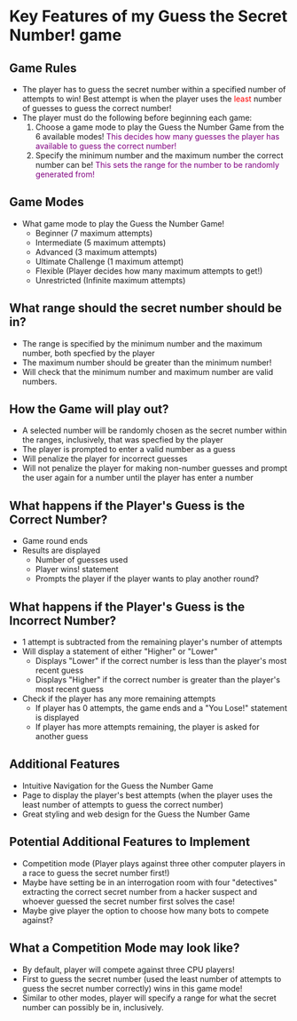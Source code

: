 # Key Features of my Guess the Secret Number! game 

## Game Rules 
* The player has to guess the secret number within a specified number of attempts to win! Best attempt is when the player uses the <span style="color:red">least</span> number of guesses to guess the correct number! 
* The player must do the following before beginning each game:
    1. Choose a game mode to play the Guess the Number Game from the 6 available modes! <span style="color:purple">This decides how many guesses the player has available to guess the correct number!</span>
    2. Specify the minimum number and the maximum number the correct number can be! <span style="color:purple">This sets the range for the number to be randomly generated from!</span>

## Game Modes
* What game mode to play the Guess the Number Game!
  * Beginner (7 maximum attempts)
  * Intermediate (5 maximum attempts)
  * Advanced (3 maximum attempts)
  * Ultimate Challenge (1 maximum attempt)
  * Flexible (Player decides how many maximum attempts to get!)
  * Unrestricted (Infinite maximum attempts)

## What range should the secret number should be in?
* The range is specified by the minimum number and the maximum number, both specfied by the player
* The maximum number should be greater than the minimum number!
* Will check that the minimum number and maximum number are valid numbers.

## How the Game will play out?
* A selected number will be randomly chosen as the secret number within the ranges, inclusively, that was specfied by the player
* The player is prompted to enter a valid number as a guess
* Will penalize the player for incorrect guesses
* Will not penalize the player for making non-number guesses and prompt the user again for a number until the player has enter a number


## What happens if the Player's Guess is the Correct Number?
* Game round ends
* Results are displayed
   * Number of guesses used
   * Player wins! statement
   * Prompts the player if the player wants to play another round?


## What happens if the Player's Guess is the Incorrect Number?
* 1 attempt is subtracted from the remaining player's number of attempts
* Will display a statement of either "Higher" or "Lower"
    * Displays "Lower" if the correct number is less than the player's most recent guess
    * Displays "Higher" if the correct number is greater than the player's most recent guess
* Check if the player has any more remaining attempts
    * If player has 0 attempts, the game ends and a "You Lose!" statement is displayed
    * If player has more attempts remaining, the player is asked for another guess


## Additional Features
* Intuitive Navigation for the Guess the Number Game
* Page to display the player's best attempts (when the player uses the least number of attempts to guess the correct number)
* Great styling and web design for the Guess the Number Game

## Potential Additional Features to Implement
* Competition mode (Player plays against three other computer players in a race to guess the secret number first!) 
* Maybe have setting be in an interrogation room with four "detectives" extracting the correct secret number from a hacker suspect and whoever guessed the secret number first solves the case! 
* Maybe give player the option to choose how many bots to compete against? 


## What a Competition Mode may look like? 
* By default, player will compete against three CPU players! 
* First to guess the secret number (used the least number of attempts to guess the secret number correctly) wins in this game mode! 
* Similar to other modes, player will specify a range for what the secret number can possibly be in, inclusively. 